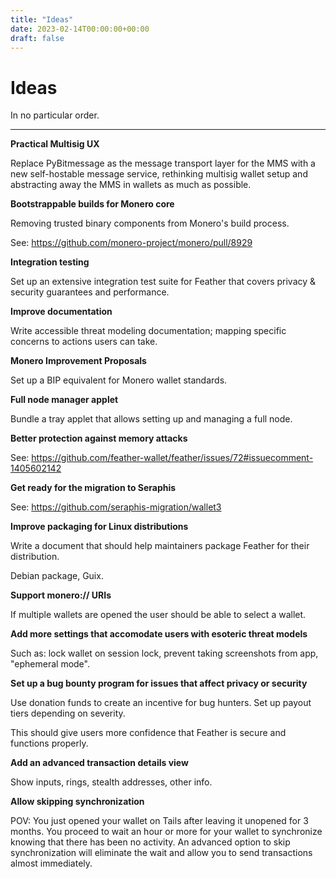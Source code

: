 ```yaml
---
title: "Ideas"
date: 2023-02-14T00:00:00+00:00
draft: false
---
```


# Ideas

In no particular order.

---

**Practical Multisig UX**

Replace PyBitmessage as the message transport layer for the MMS with a new self-hostable message service, rethinking multisig wallet setup and abstracting away the MMS in wallets as much as possible.

**Bootstrappable builds for Monero core**

Removing trusted binary components from Monero's build process.

See: https://github.com/monero-project/monero/pull/8929

**Integration testing**

Set up an extensive integration test suite for Feather that covers privacy & security guarantees and performance.

**Improve documentation**

Write accessible threat modeling documentation; mapping specific concerns to actions users can take.

**Monero Improvement Proposals**

Set up a BIP equivalent for Monero wallet standards.

**Full node manager applet**

Bundle a tray applet that allows setting up and managing a full node.

**Better protection against memory attacks**

See: https://github.com/feather-wallet/feather/issues/72#issuecomment-1405602142

**Get ready for the migration to Seraphis**

See: https://github.com/seraphis-migration/wallet3

**Improve packaging for Linux distributions**

Write a document that should help maintainers package Feather for their distribution.

Debian package, Guix.

**Support monero:// URIs**

If multiple wallets are opened the user should be able to select a wallet.

**Add more settings that accomodate users with esoteric threat models**

Such as: lock wallet on session lock, prevent taking screenshots from app, "ephemeral mode".

**Set up a bug bounty program for issues that affect privacy or security**

Use donation funds to create an incentive for bug hunters. Set up payout tiers depending on severity.

This should give users more confidence that Feather is secure and functions properly.

**Add an advanced transaction details view**

Show inputs, rings, stealth addresses, other info.

**Allow skipping synchronization**

POV: You just opened your wallet on Tails after leaving it unopened for 3 months. You proceed to wait an hour or more for your wallet to synchronize knowing that there has been no activity. An advanced option to skip synchronization will eliminate the wait and allow you to send transactions almost immediately.
